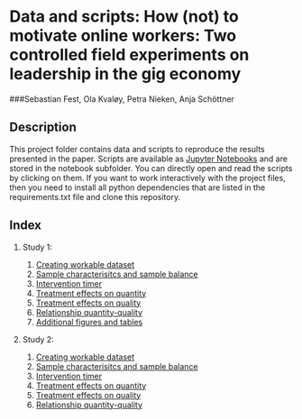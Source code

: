 # Data and scripts: How (not) to motivate online workers: Two controlled field experiments on leadership in the gig economy
###Sebastian Fest, Ola Kvaløy, Petra Nieken, Anja Schöttner

## Description

This project folder contains data and scripts to reproduce the results presented in the paper. 
Scripts are available as [Jupyter Notebooks](http://jupyter.org/) and are stored in the notebook subfolder. 
You can directly open and read the scripts by clicking on them. If you want to work interactively with the project 
files, then you need to install all python dependencies that are listed in the requirements.txt file and 
clone this repository.

## Index
1. Study 1:
   1. [Creating workable dataset](https://github.com/sebfest/motivation_and_incentives/blob/master/notebook/experiment_1/1_make_dataset.ipynb)
   2. [Sample characterisitcs and sample balance](https://github.com/sebfest/motivation_and_incentives/blob/master/notebook/experiment_1/2_balance_and_sample.ipynb)
   3. [Intervention timer](https://github.com/sebfest/motivation_and_incentives/blob/master/notebook/experiment_1/3_bintervention_timer.ipynb)
   4. [Treatment effects on quantity](https://github.com/sebfest/motivation_and_incentives/blob/master/notebook/experiment_1/4_treatment_effects_quantity.ipynb)
   5. [Treatment effects on quality](https://github.com/sebfest/motivation_and_incentives/blob/master/notebook/experiment_1/5_treatment_effects_quality.ipynb)
   6. [Relationship quantity-quality](https://github.com/sebfest/motivation_and_incentives/blob/master/notebook/experiment_1/6_quantity_vs_quality.ipynb)
   7. [Additional figures and tables](https://github.com/sebfest/motivation_and_incentives/blob/master/notebook/experiment_1/7_additional_figures.ipynb)

2. Study 2:
   1. [Creating workable dataset](https://github.com/sebfest/motivation_and_incentives/blob/master/notebook/experiment_1/experiment_2/1_make_dataset.ipynb)
   2. [Sample characterisitcs and sample balance](https://github.com/sebfest/motivation_and_incentives/blob/master/notebook/experiment_2/2_balance_and_sample.ipynb)
   3. [Intervention timer](https://github.com/sebfest/motivation_and_incentives/blob/master/notebook/experiment_2/3_intervention_timer_and_background_questions.ipynb)
   4. [Treatment effects on quantity](https://github.com/sebfest/motivation_and_incentives/blob/master/notebook/experiment_2/4_treatment_effects_quantity.ipynb)
   5. [Treatment effects on quality](https://github.com/sebfest/motivation_and_incentives/blob/master/notebook/experiment_2/5_treatment_effects_quality.ipynb)
   6. [Relationship quantity-quality](https://github.com/sebfest/motivation_and_incentives/blob/master/notebook/experiment_2/6_quantity_vs_quality.ipynb)
 
